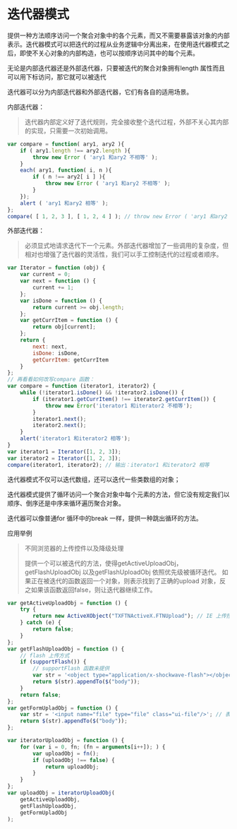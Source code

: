 # 迭代器模式

提供一种方法顺序访问一个聚合对象中的各个元素，而又不需要暴露该对象的内部表示。迭代器模式可以把迭代的过程从业务逻辑中分离出来，在使用迭代器模式之后，即使不关心对象的内部构造，也可以按顺序访问其中的每个元素。

无论是内部迭代器还是外部迭代器，只要被迭代的聚合对象拥有length 属性而且可以用下标访问，那它就可以被迭代



迭代器可以分为内部迭代器和外部迭代器，它们有各自的适用场景。

内部迭代器：

> 迭代器内部定义好了迭代规则，完全接收整个迭代过程，外部不关心其内部的实现，只需要一次初始调用。

```js
var compare = function( ary1, ary2 ){
    if ( ary1.length !== ary2.length ){
    	throw new Error ( 'ary1 和ary2 不相等' );
	}
    each( ary1, function( i, n ){
    	if ( n !== ary2[ i ] ){
    		throw new Error ( 'ary1 和ary2 不相等' );
    	}
    });
    alert ( 'ary1 和ary2 相等' );
};
compare( [ 1, 2, 3 ], [ 1, 2, 4 ] ); // throw new Error ( 'ary1 和ary2 不相等' );
```



外部迭代器：

> 必须显式地请求迭代下一个元素。外部迭代器增加了一些调用的复杂度，但相对也增强了迭代器的灵活性，我们可以手工控制迭代的过程或者顺序。

```js
var Iterator = function (obj) {
    var current = 0;
    var next = function () {
        current += 1;
    };
    var isDone = function () {
        return current >= obj.length;
    };
    var getCurrItem = function () {
        return obj[current];
    };
    return {
        next: next,
        isDone: isDone,
        getCurrItem: getCurrItem
    }
};
// 再看看如何改写compare 函数：
var compare = function (iterator1, iterator2) {
    while (!iterator1.isDone() && !iterator2.isDone()) {
        if (iterator1.getCurrItem() !== iterator2.getCurrItem()) {
            throw new Error('iterator1 和iterator2 不相等');
        }
        iterator1.next();
        iterator2.next();
    }
    alert('iterator1 和iterator2 相等');
}
var iterator1 = Iterator([1, 2, 3]);
var iterator2 = Iterator([1, 2, 3]);
compare(iterator1, iterator2); // 输出：iterator1 和iterator2 相等
```

迭代器模式不仅可以迭代数组，还可以迭代一些类数组的对象；

迭代器模式提供了循环访问一个聚合对象中每个元素的方法，但它没有规定我们以顺序、倒序还是中序来循环遍历聚合对象。

迭代器可以像普通for 循环中的break 一样，提供一种跳出循环的方法。

应用举例

> 不同浏览器的上传控件以及降级处理
>
> 提供一个可以被迭代的方法，使得getActiveUploadObj，getFlashUploadObj 以及getFlashUploadObj 依照优先级被循环迭代。
> 如果正在被迭代的函数返回一个对象，则表示找到了正确的upload 对象，反之如果该函数返回false，则让迭代器继续工作。

```js
var getActiveUploadObj = function () {
    try {
        return new ActiveXObject("TXFTNActiveX.FTNUpload"); // IE 上传控件
    } catch (e) {
        return false;
    }
};
var getFlashUploadObj = function () {
    // flash 上传方式
    if (supportFlash()) {
        // supportFlash 函数未提供
        var str = '<object type="application/x-shockwave-flash"></object>';
        return $(str).appendTo($("body"));
    }
    return false;
};
var getFormUpladObj = function () {
    var str = '<input name="file" type="file" class="ui-file"/>'; // 表单上传
    return $(str).appendTo($("body"));
};

var iteratorUploadObj = function () {
    for (var i = 0, fn; (fn = arguments[i++]); ) {
        var uploadObj = fn();
        if (uploadObj !== false) {
            return uploadObj;
        }
    }
};
var uploadObj = iteratorUploadObj(
    getActiveUploadObj,
    getFlashUploadObj,
    getFormUpladObj
);
```

